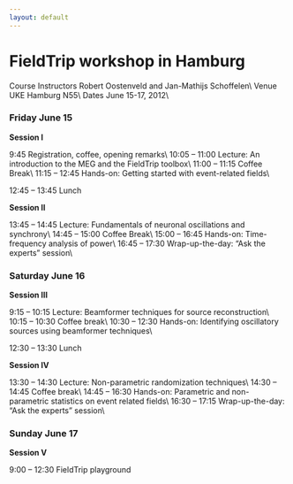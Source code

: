 ```yaml
---
layout: default
---
```


# FieldTrip workshop in Hamburg

Course Instructors		Robert Oostenveld and Jan-Mathijs Schoffelen\\
Venue				UKE Hamburg N55\\
Dates				June 15-17, 2012\\

### Friday June 15

**Session I**

9:45			Registration, coffee, opening remarks\\
10:05 – 11:00		Lecture: An introduction to the MEG and the FieldTrip toolbox\\
11:00 – 11:15		Coffee Break\\
11:15 – 12:45		Hands-on: Getting started with event-related fields\\

12:45 – 13:45		Lunch

**Session II**

13:45 – 14:45		Lecture: Fundamentals of neuronal oscillations and  synchrony\\
14:45 – 15:00   	Coffee Break\\
15:00 – 16:45		Hands-on: Time-frequency analysis of power\\
16:45 – 17:30		Wrap-up-the-day: “Ask the experts” session\\

### Saturday June 16

**Session III**

9:15 – 10:15		Lecture: Beamformer techniques for source reconstruction\\
10:15 – 10:30		Coffee break\\
10:30 – 12:30		Hands-on: Identifying oscillatory sources using beamformer techniques\\

12:30 – 13:30		Lunch

**Session IV**

13:30 – 14:30		Lecture: Non-parametric randomization techniques\\
14:30 – 14:45		Coffee break\\
14:45 – 16:30		Hands-on: Parametric and non-parametric statistics on event related fields\\
16:30 – 17:15		Wrap-up-the-day: “Ask the experts” session\\

### Sunday June 17

**Session V**

9:00 – 12:30		FieldTrip playground

